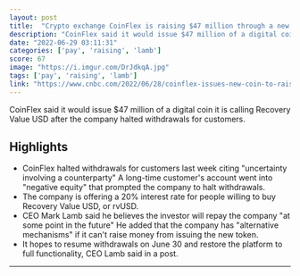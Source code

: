 ```yaml
---
layout: post
title:  "Crypto exchange CoinFlex is raising $47 million through a new coin after a major investor fails to pay debt"
description: "CoinFlex said it would issue $47 million of a digital coin it is calling Recovery Value USD after the company halted withdrawals for customers."
date: "2022-06-29 03:11:31"
categories: ['pay', 'raising', 'lamb']
score: 67
image: "https://i.imgur.com/DrJdkqA.jpg"
tags: ['pay', 'raising', 'lamb']
link: "https://www.cnbc.com/2022/06/28/coinflex-issues-new-coin-to-raise-funds-after-investor-fails-to-pay-debt.html"
---
```


CoinFlex said it would issue $47 million of a digital coin it is calling Recovery Value USD after the company halted withdrawals for customers.

## Highlights

- CoinFlex halted withdrawals for customers last week citing "uncertainty involving a counterparty" A long-time customer's account went into "negative equity" that prompted the company to halt withdrawals.
- The company is offering a 20% interest rate for people willing to buy Recovery Value USD, or rvUSD.
- CEO Mark Lamb said he believes the investor will repay the company "at some point in the future" He added that the company has "alternative mechanisms" if it can't raise money from issuing the new token.
- It hopes to resume withdrawals on June 30 and restore the platform to full functionality, CEO Lamb said in a post.

---
